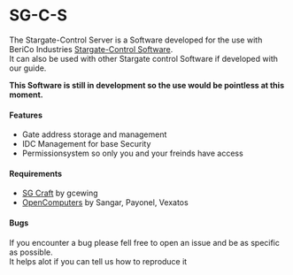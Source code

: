 # SG-C-S
The Stargate-Control Server is a Software developed for the use with BeriCo Industries 
[Stargate-Control Software](https://github.com/BeriCo-Industries/SG-C).<br>
It can also be used with other Stargate control Software if developed with our guide.<br>

**This Software is still in development so the use would be pointless at this moment.**

#### Features
- Gate address storage and management
- IDC Management for base Security
- Permissionsystem so only you and your freinds have access

#### Requirements
- [SG Craft](http://www.cosc.canterbury.ac.nz/greg.ewing/minecraft/mods/SGCraft/) by gcewing
- [OpenComputers](https://minecraft.curseforge.com/projects/opencomputers) by Sangar, Payonel, Vexatos

#### Bugs
If you encounter a bug please fell free to open an issue and be as specific as possible.<br>
It helps alot if you can tell us how to reproduce it
